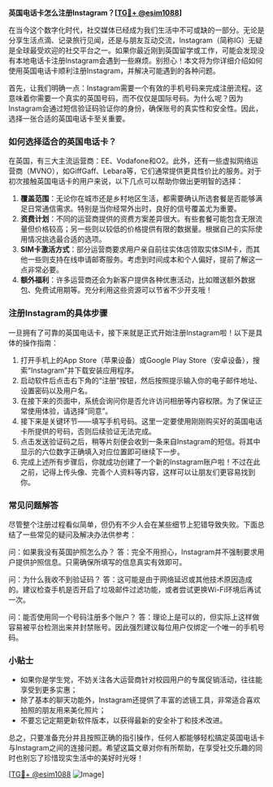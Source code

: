 **英国电话卡怎么注册Instagram？[[TG💪+ @esim1088](https://t.me/s/esim1088)]**

在当今这个数字化时代，社交媒体已经成为我们生活中不可或缺的一部分。无论是分享生活点滴、记录旅行见闻，还是与朋友互动交流，Instagram（简称IG）无疑是全球最受欢迎的社交平台之一。如果你最近刚到英国留学或工作，可能会发现没有本地电话卡注册Instagram会遇到一些麻烦。别担心！本文将为你详细介绍如何使用英国电话卡顺利注册Instagram，并解决可能遇到的各种问题。

首先，让我们明确一点：Instagram需要一个有效的手机号码来完成注册流程。这意味着你需要一个真实的英国号码，而不仅仅是国际号码。为什么呢？因为Instagram会通过短信验证码验证你的身份，确保账号的真实性和安全性。因此，选择一张合适的英国电话卡至关重要。

### 如何选择适合的英国电话卡？

在英国，有三大主流运营商：EE、Vodafone和O2。此外，还有一些虚拟网络运营商（MVNO），如GiffGaff、Lebara等，它们通常提供更具性价比的服务。对于初次接触英国电话卡的用户来说，以下几点可以帮助你做出更明智的选择：

1. **覆盖范围**：无论你在城市还是乡村地区生活，都需要确认所选套餐是否能够满足日常通信需求。特别是当你经常外出时，良好的信号覆盖尤为重要。
2. **资费计划**：不同的运营商提供的资费方案差异很大。有些套餐可能包含无限流量但价格较高；另一些则以较低的价格提供有限的数据量。根据自己的实际使用情况挑选最合适的选项。
3. **SIM卡激活方式**：部分运营商要求用户亲自前往实体店领取实体SIM卡，而其他一些则支持在线申请邮寄服务。考虑到时间成本和个人偏好，提前了解这一点非常必要。
4. **额外福利**：许多运营商还会为新客户提供各种优惠活动，比如赠送额外数据包、免费试用期等。充分利用这些资源可以节省不少开支哦！

### 注册Instagram的具体步骤

一旦拥有了可靠的英国电话卡，接下来就是正式开始注册Instagram啦！以下是具体的操作指南：

1. 打开手机上的App Store（苹果设备）或Google Play Store（安卓设备），搜索“Instagram”并下载安装应用程序。
2. 启动软件后点击右下角的“注册”按钮，然后按照提示输入你的电子邮件地址、设置密码以及用户名。
3. 在接下来的页面中，系统会询问你是否允许访问相册等内容权限。为了保证正常使用体验，请选择“同意”。
4. 接下来是关键环节——填写手机号码。这里一定要使用刚刚购买好的英国电话卡所提供的号码，否则后续验证无法完成。
5. 点击发送验证码之后，稍等片刻便会收到一条来自Instagram的短信。将其中显示的六位数字正确填入对应位置即可继续下一步。
6. 完成上述所有步骤后，你就成功创建了一个新的Instagram账户啦！不过在此之前，记得上传头像、完善个人资料等内容，这样可以让朋友们更容易找到你。

### 常见问题解答

尽管整个注册过程看似简单，但仍有不少人会在某些细节上犯错导致失败。下面总结了一些常见的疑问及解决办法供参考：

问：如果我没有英国护照怎么办？
答：完全不用担心，Instagram并不强制要求用户提供护照信息。只需确保所填写的信息真实有效即可。

问：为什么我收不到验证码？
答：这可能是由于网络延迟或其他技术原因造成的。建议检查手机是否开启了垃圾邮件过滤功能，或者尝试更换Wi-Fi环境后再试一次。

问：能否使用同一个号码注册多个账户？
答：理论上是可以的，但实际上这样做容易被平台检测出来并封禁账号。因此强烈建议每位用户仅绑定一个唯一的手机号码。

### 小贴士

- 如果你是学生党，不妨关注各大运营商针对校园用户的专属促销活动，往往能享受到更多实惠；
- 除了基本的聊天功能外，Instagram还提供了丰富的滤镜工具，非常适合喜欢拍照的朋友用来美化照片；
- 不要忘记定期更新软件版本，以获得最新的安全补丁和技术改进。

总之，只要准备充分并且按照正确的指引操作，任何人都能够轻松搞定英国电话卡与Instagram之间的连接问题。希望这篇文章对你有所帮助，在享受社交乐趣的同时也别忘了珍惜现实生活中的美好时光呀！

[[TG💪+ @esim1088](https://t.me/s/esim1088) ![Image](https://i.postimg.cc/4NQfJmqS/Snipaste-2025-05-13-00-14-12.png)]